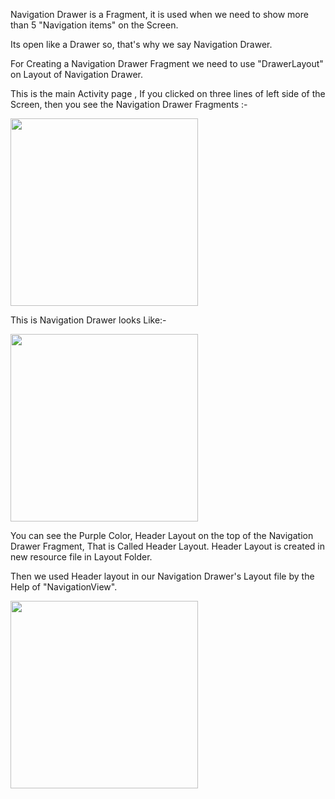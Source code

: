 Navigation Drawer is a Fragment, it is used when we need to show more than 5 "Navigation items"
on the Screen.

Its open like a Drawer so, that's why we say Navigation Drawer.

For Creating a Navigation Drawer Fragment we need to use "DrawerLayout" on Layout of Navigation Drawer.

This is the main Activity page , If you clicked on three lines of left side of the Screen, then you see
the Navigation Drawer Fragments :- 

<img width="300" src="https://github.com/V1vek1/Navigation-Drawer-App-Day-29/assets/110842798/d055a017-03b8-4d13-b9dc-d681218263bd">


This is Navigation Drawer looks Like:-

<img width="300" src="https://github.com/V1vek1/Navigation-Drawer-App-Day-29/assets/110842798/5aef1574-2369-4a1f-b5d2-0ff4c9a21fcf">

You can see the Purple Color, Header Layout on the top of the Navigation Drawer Fragment, That is Called Header Layout.
Header Layout is created in new resource file in Layout Folder.

Then we used Header layout in our Navigation Drawer's Layout file by the Help of "NavigationView".

<img width="300" src="https://github.com/V1vek1/Navigation-Drawer-App-Day-29/assets/110842798/5aef1574-2369-4a1f-b5d2-0ff4c9a21fcf">
